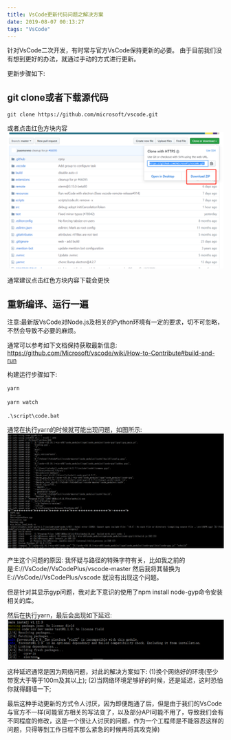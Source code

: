 ```yaml
---
title: VsCode更新代码问题之解决方案
date: 2019-08-07 00:13:27
tags: "VsCode"
---
```

针对VsCode二次开发，有时常与官方VsCode保持更新的必要。
由于目前我们没有想到更好的办法，就通过手动的方式进行更新。
<!--more-->
更新步骤如下:

## git clone或者下载源代码
```
git clone https://github.com/microsoft/vscode.git

```
或者点击红色方块内容
![图一](VsCode更新代码问题之解决方案/01.png)

通常建议点击红色方块内容下载会更快


## 重新编译、运行一遍

注意:最新版VsCode对Node.js及相关的Python环境有一定的要求，切不可忽略，不然会导致不必要的麻烦。

通常可以参考如下文档保持获取最新信息:
https://github.com/Microsoft/vscode/wiki/How-to-Contribute#build-and-run


构建运行步骤如下:
```
yarn

yarn watch

.\script\code.bat

```


通常在执行yarn的时候就可能出现问题，如图所示:
![图二](VsCode更新代码问题之解决方案/02.png)

产生这个问题的原因:
我怀疑与路径的特殊字符有关，比如我之前的是:E://VsCode//VsCodePlus/vscode-master
然后我将其替换为E://VsCode//VsCodePlus/vscode 就没有出现这个问题。

但是针对其显示gyp问题，我对此下意识的使用了npm install node-gyp命令安装相关的库。

然后在执行yarn，最后会出现如下延迟:
![图三](VsCode更新代码问题之解决方案/03.png)

这种延迟通常是因为网络问题，对此的解决方案如下:
(1)换个网络好的环境(至少带宽大于等于100m及其以上);
(2)当网络环境足够好的时候，还是延迟，这时恐怕你就得翻墙一下;


最后这种手动更新的方式令人讨厌，因为即便跑通了后，但是由于我们的VsCode与官方不一样(可能官方相关的写法变了，以及部分API可能不用了，导致我们会有不同程度的修改，这是一个很让人讨厌的问题，作为一个工程师是不能容忍这样的问题，只得等到工作日程不那么紧急的时候再将其攻克掉)

